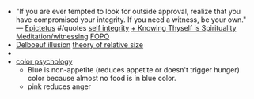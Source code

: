 - "If you are ever tempted to look for outside approval, realize that you have compromised your integrity. If you need a witness, be your own." — [Epictetus]() #/quotes [self integrity]() [+ Knowing Thyself is Spirituality]() [Meditation/witnessing]() [FOPO]()
- [Delboeuf illusion]() [theory of relative size ]() 
- 
- [color psychology]()
    - Blue is non-appetite (reduces appetite or doesn't trigger hunger) color because almost no food is in blue color. 
    - pink reduces anger
